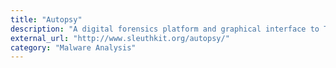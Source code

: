 ```yaml
---
title: "Autopsy"
description: "A digital forensics platform and graphical interface to The Sleuth Kit and other digital forensics tools"
external_url: "http://www.sleuthkit.org/autopsy/"
category: "Malware Analysis"
---
```

